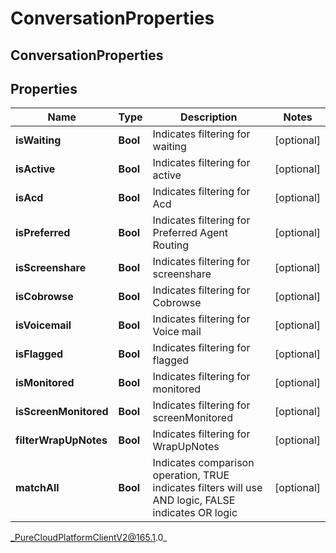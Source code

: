 # ConversationProperties

## ConversationProperties

## Properties

|Name | Type | Description | Notes|
|------------ | ------------- | ------------- | -------------|
| **isWaiting** | **Bool** | Indicates filtering for waiting | [optional] |
| **isActive** | **Bool** | Indicates filtering for active | [optional] |
| **isAcd** | **Bool** | Indicates filtering for Acd | [optional] |
| **isPreferred** | **Bool** | Indicates filtering for Preferred Agent Routing | [optional] |
| **isScreenshare** | **Bool** | Indicates filtering for screenshare | [optional] |
| **isCobrowse** | **Bool** | Indicates filtering for Cobrowse | [optional] |
| **isVoicemail** | **Bool** | Indicates filtering for Voice mail | [optional] |
| **isFlagged** | **Bool** | Indicates filtering for flagged | [optional] |
| **isMonitored** | **Bool** | Indicates filtering for monitored | [optional] |
| **isScreenMonitored** | **Bool** | Indicates filtering for screenMonitored | [optional] |
| **filterWrapUpNotes** | **Bool** | Indicates filtering for WrapUpNotes | [optional] |
| **matchAll** | **Bool** | Indicates comparison operation, TRUE indicates filters will use AND logic, FALSE indicates OR logic | [optional] |



_PureCloudPlatformClientV2@165.1.0_

